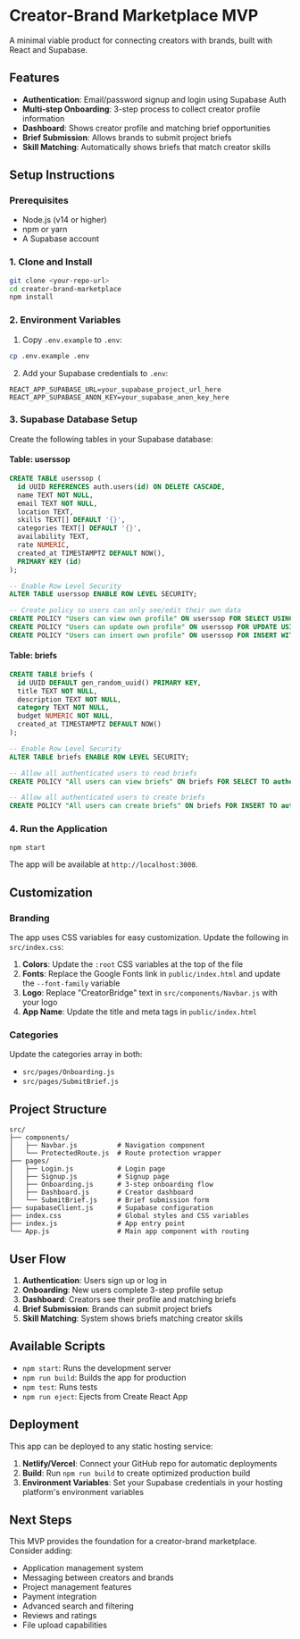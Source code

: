 # Creator-Brand Marketplace MVP

A minimal viable product for connecting creators with brands, built with React and Supabase.

## Features

- **Authentication**: Email/password signup and login using Supabase Auth
- **Multi-step Onboarding**: 3-step process to collect creator profile information
- **Dashboard**: Shows creator profile and matching brief opportunities
- **Brief Submission**: Allows brands to submit project briefs
- **Skill Matching**: Automatically shows briefs that match creator skills

## Setup Instructions

### Prerequisites

- Node.js (v14 or higher)
- npm or yarn
- A Supabase account

### 1. Clone and Install

```bash
git clone <your-repo-url>
cd creator-brand-marketplace
npm install
```

### 2. Environment Variables

1. Copy `.env.example` to `.env`:
```bash
cp .env.example .env
```

2. Add your Supabase credentials to `.env`:
```
REACT_APP_SUPABASE_URL=your_supabase_project_url_here
REACT_APP_SUPABASE_ANON_KEY=your_supabase_anon_key_here
```

### 3. Supabase Database Setup

Create the following tables in your Supabase database:

#### Table: userssop
```sql
CREATE TABLE userssop (
  id UUID REFERENCES auth.users(id) ON DELETE CASCADE,
  name TEXT NOT NULL,
  email TEXT NOT NULL,
  location TEXT,
  skills TEXT[] DEFAULT '{}',
  categories TEXT[] DEFAULT '{}',
  availability TEXT,
  rate NUMERIC,
  created_at TIMESTAMPTZ DEFAULT NOW(),
  PRIMARY KEY (id)
);

-- Enable Row Level Security
ALTER TABLE userssop ENABLE ROW LEVEL SECURITY;

-- Create policy so users can only see/edit their own data
CREATE POLICY "Users can view own profile" ON userssop FOR SELECT USING (auth.uid() = id);
CREATE POLICY "Users can update own profile" ON userssop FOR UPDATE USING (auth.uid() = id);
CREATE POLICY "Users can insert own profile" ON userssop FOR INSERT WITH CHECK (auth.uid() = id);
```

#### Table: briefs
```sql
CREATE TABLE briefs (
  id UUID DEFAULT gen_random_uuid() PRIMARY KEY,
  title TEXT NOT NULL,
  description TEXT NOT NULL,
  category TEXT NOT NULL,
  budget NUMERIC NOT NULL,
  created_at TIMESTAMPTZ DEFAULT NOW()
);

-- Enable Row Level Security
ALTER TABLE briefs ENABLE ROW LEVEL SECURITY;

-- Allow all authenticated users to read briefs
CREATE POLICY "All users can view briefs" ON briefs FOR SELECT TO authenticated USING (true);

-- Allow all authenticated users to create briefs
CREATE POLICY "All users can create briefs" ON briefs FOR INSERT TO authenticated WITH CHECK (true);
```

### 4. Run the Application

```bash
npm start
```

The app will be available at `http://localhost:3000`.

## Customization

### Branding
The app uses CSS variables for easy customization. Update the following in `src/index.css`:

1. **Colors**: Update the `:root` CSS variables at the top of the file
2. **Fonts**: Replace the Google Fonts link in `public/index.html` and update the `--font-family` variable
3. **Logo**: Replace "CreatorBridge" text in `src/components/Navbar.js` with your logo
4. **App Name**: Update the title and meta tags in `public/index.html`

### Categories
Update the categories array in both:
- `src/pages/Onboarding.js`
- `src/pages/SubmitBrief.js`

## Project Structure

```
src/
├── components/
│   ├── Navbar.js          # Navigation component
│   └── ProtectedRoute.js  # Route protection wrapper
├── pages/
│   ├── Login.js           # Login page
│   ├── Signup.js          # Signup page
│   ├── Onboarding.js      # 3-step onboarding flow
│   ├── Dashboard.js       # Creator dashboard
│   └── SubmitBrief.js     # Brief submission form
├── supabaseClient.js      # Supabase configuration
├── index.css              # Global styles and CSS variables
├── index.js               # App entry point
└── App.js                 # Main app component with routing
```

## User Flow

1. **Authentication**: Users sign up or log in
2. **Onboarding**: New users complete 3-step profile setup
3. **Dashboard**: Creators see their profile and matching briefs
4. **Brief Submission**: Brands can submit project briefs
5. **Skill Matching**: System shows briefs matching creator skills

## Available Scripts

- `npm start`: Runs the development server
- `npm run build`: Builds the app for production
- `npm test`: Runs tests
- `npm run eject`: Ejects from Create React App

## Deployment

This app can be deployed to any static hosting service:

1. **Netlify/Vercel**: Connect your GitHub repo for automatic deployments
2. **Build**: Run `npm run build` to create optimized production build
3. **Environment Variables**: Set your Supabase credentials in your hosting platform's environment variables

## Next Steps

This MVP provides the foundation for a creator-brand marketplace. Consider adding:

- Application management system
- Messaging between creators and brands
- Project management features
- Payment integration
- Advanced search and filtering
- Reviews and ratings
- File upload capabilities